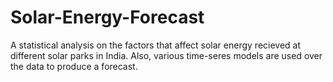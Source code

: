 # Solar-Energy-Forecast
A statistical analysis on the factors that affect solar energy recieved at different solar parks in India.
Also, various time-seres models are used over the data to produce a forecast.
